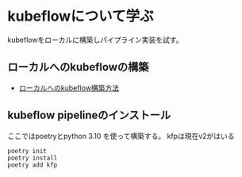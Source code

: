 # kubeflowについて学ぶ

kubeflowをローカルに構築しパイプライン実装を試す。

## ローカルへのkubeflowの構築

- [ローカルへのkubeflow構築方法](./InstallLocally.md)

## kubeflow pipelineのインストール

ここではpoetryとpython 3.10 を使って構築する。
kfpは現在v2がはいる

```shell
poetry init
poetry install
poetry add kfp
```
